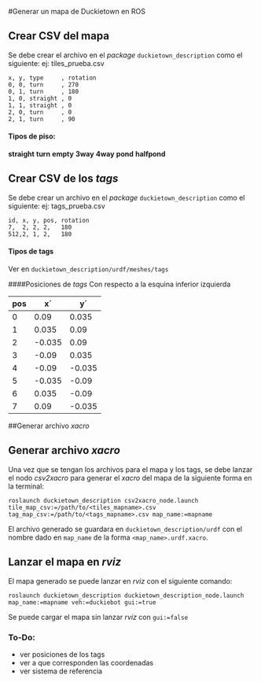 #Generar un mapa de Duckietown en ROS

## Crear CSV del mapa
Se debe crear el archivo en el _package_ `duckietown_description` como el siguiente:
ej: tiles_prueba.csv

    
    x, y, type     , rotation
    0, 0, turn     , 270
    0, 1, turn     , 180
    1, 0, straight , 0
    1, 1, straight , 0
    2, 0, turn     , 0
    2, 1, turn     , 90
    
#### Tipos de piso:
**straight**
**turn**
**empty**
**3way**
**4way**
**pond**
**halfpond**

## Crear CSV de los _tags_
Se debe crear un archivo en el _package_ `duckietown_description` como el siguiente:
ej: tags_prueba.csv
    
    id, x, y, pos, rotation
    7,  2, 2, 2,   180
    512,2, 1, 2,   180
    

#### Tipos de tags
Ver en `duckietown_description/urdf/meshes/tags`

####Posiciones de _tags_
Con respecto a la esquina inferior izquierda

| pos | x´     |  y´     |
|-----|--------|--------|
| 0   | 0.09   | 0.035  |
| 1   | 0.035  | 0.09   |
| 2   | -0.035 | 0.09   |
| 3   | -0.09  | 0.035  |
| 4   | -0.09  | -0.035 |
| 5   | -0.035 | -0.09  |
| 6   | 0.035  | -0.09  |
| 7   | 0.09   | -0.035 |

##Generar archivo _xacro_

## Generar archivo _xacro_

Una vez que se tengan los archivos para el mapa y los tags, se debe lanzar el nodo _csv2xacro_ para generar el _xacro_ del mapa de la siguiente forma en la terminal:
    
    roslaunch duckietown_description csv2xacro_node.launch tile_map_csv:=/path/to/<tiles_mapname>.csv tag_map_csv:=/path/to/<tags_mapname>.csv map_name:=mapname
    
El archivo generado se guardara en `duckietown_description/urdf` con el nombre dado en `map_name` de la forma `<map_name>.urdf.xacro`.

## Lanzar el mapa en _rviz_ 
El mapa generado se puede lanzar en _rviz_ con el siguiente comando:
    
    roslaunch duckietown_description duckietown_description_node.launch map_name:=mapname veh:=duckiebot gui:=true
    
Se puede cargar el mapa sin lanzar _rviz_ con `gui:=false`

### To-Do:
* ver posiciones de los tags
* ver a que corresponden las coordenadas
* ver sistema de referencia
